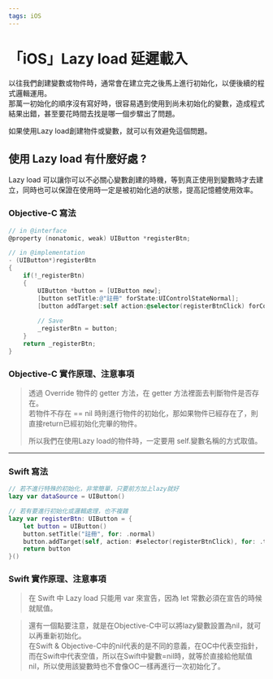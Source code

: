 ```yaml
---
tags: iOS
---
```


# 「iOS」Lazy load 延遲載入

以往我們創建變數或物件時，通常會在建立完之後馬上進行初始化，以便後續的程式邏輯運用。  
那萬一初始化的順序沒有寫好時，很容易遇到使用到尚未初始化的變數，造成程式結果出錯，甚至要花時間去找是哪一個步驟出了問題。  

如果使用Lazy load創建物件或變數，就可以有效避免這個問題。

## 使用 Lazy load 有什麼好處 ?

Lazy load 可以讓你可以不必關心變數創建的時機，等到真正使用到變數時才去建立，同時也可以保證在使用時一定是被初始化過的狀態，提高記憶體使用效率。  

### Objective-C 寫法
~~~ObjectiveC
// in @interface
@property (nonatomic, weak) UIButton *registerBtn;

// in @implementation
- (UIButton*)registerBtn
{
    if(!_registerBtn)
    {
        UIButton *button = [UIButton new];
        [button setTitle:@"註冊" forState:UIControlStateNormal];
        [button addTarget:self action:@selector(registerBtnClick) forControlEvents:UIControlEventTouchUpInside];
        
        // Save
        _registerBtn = button;
    }
    return _registerBtn;
}

~~~

### Objective-C 實作原理、注意事項

> 透過 Override 物件的 getter 方法，在 getter 方法裡面去判斷物件是否存在。  
> 若物件不存在 == nil 時則進行物件的初始化，那如果物件已經存在了，則直接return已經初始化完畢的物件。  
>
>所以我們在使用Lazy load的物件時，一定要用 self.變數名稱的方式取值。


---

### Swift 寫法
~~~swift
// 若不進行特殊的初始化，非常簡單，只要前方加上lazy就好
lazy var dataSource = UIButton()

// 若有要進行初始化或邏輯處理，也不複雜
lazy var registerBtn: UIButton = {
    let button = UIButton()
    button.setTitle("註冊", for: .normal)
    button.addTarget(self, action: #selector(registerBtnClick), for: .touchUpInside)
    return button
}()
~~~

### Swift 實作原理、注意事項

>在 Swift 中 Lazy load 只能用 var 來宣告，因為 let 常數必須在宣告的時候就賦值。  

>還有一個點要注意，就是在Objective-C中可以將lazy變數設置為nil，就可以再重新初始化。  
>在Swift & Objective-C中的nil代表的是不同的意義，在OC中代表空指針，而在Swift中代表空值，所以在Swift中變數=nil時，就等於直接給他賦值nil，所以使用該變數時也不會像OC一樣再進行一次初始化了。